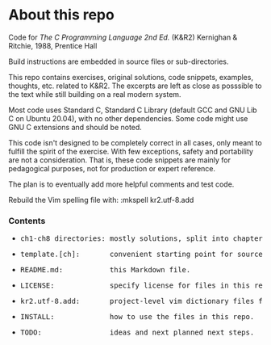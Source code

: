 # About this repo
Code for _The C Programming Language 2nd Ed._ (K&R2) Kernighan & Ritchie, 1988, Prentice Hall

Build instructions are embedded in source files or sub-directories.

This repo contains exercises, original solutions, code snippets, examples, thoughts, etc. related to K&R2. The excerpts are left as close as posssible to the text while still building on a real modern system.

Most code uses Standard C, Standard C Library (default GCC and GNU Lib C on Ubuntu 20.04), with no other dependencies. Some code might use GNU C extensions and should be noted.

This code isn't designed to be completely correct in all cases, only meant to fulfill the spirit of the exercise. With few exceptions, safety and portability are not a consideration. That is, these code snippets are mainly for pedagogical purposes, not for production or expert reference.

The plan is to eventually add more helpful comments and test code.

Rebuild the Vim spelling file with: :mkspell kr2.utf-8.add

### Contents
- <pre>ch1-ch8 directories: mostly solutions, split into chapters.</pre>
- <pre>template.[ch]:       convenient starting point for source files.</pre>
- <pre>README.md:           this Markdown file.</pre>
- <pre>LICENSE:             specify license for files in this repo.</pre>
- <pre>kr2.utf-8.add:       project-level vim dictionary files for spell checking.</pre>
- <pre>INSTALL:             how to use the files in this repo.</pre>
- <pre>TODO:                ideas and next planned next steps.</pre>
